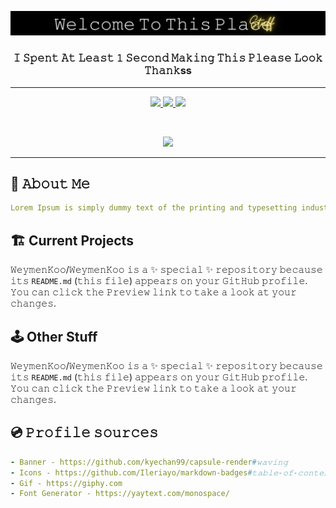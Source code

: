 <p align="center">
  <img src="https://github.com/WeymenKoo/WeymenKoo/blob/main/GitHubBanner1.png"/>
</p>


<h3 align="center">𝙸 𝚂𝚙𝚎𝚗𝚝 𝙰𝚝 𝙻𝚎𝚊𝚜𝚝 𝟷 𝚂𝚎𝚌𝚘𝚗𝚍 𝙼𝚊𝚔𝚒𝚗𝚐 𝚃𝚑𝚒𝚜 𝙿𝚕𝚎𝚊𝚜𝚎 𝙻𝚘𝚘𝚔 𝚃𝚑𝚊𝚗𝚔ss </h3>

<hr> 

<p align="center">
  <a href="https://www.linkedin.com/in/weymenkoo/" target="_blank">
    <img height="30" src="https://img.shields.io/badge/linkedin-%230077B5.svg?style=for-the-badge&logo=linkedin&logoColor=white"/>
  </a>
  <a href="mailto:kchweymen@gmail.com" target="_blank">
    <img height="30" src="https://img.shields.io/badge/Gmail-D14836?style=for-the-badge&logo=gmail&logoColor=white"/>
  </a>
  <a href="https://www.youtube.com/watch?v=lpiB2wMc49g" target="_blank">
    <img height="30" src="https://img.shields.io/badge/Discord-%237289DA.svg?style=for-the-badge&logo=discord&logoColor=white"/>
  </a>
</p>

<br>

<p align="center">
  <img height="400" src="https://media.giphy.com/media/3ov9jVnbc2E7rCO0Ao/giphy.gif"/>
</p>

<hr> 

## 📸 𝙰𝚋𝚘𝚞𝚝 𝙼𝚎 
```yaml
𝙻𝚘𝚛𝚎𝚖 𝙸𝚙𝚜𝚞𝚖 𝚒𝚜 𝚜𝚒𝚖𝚙𝚕𝚢 𝚍𝚞𝚖𝚖𝚢 𝚝𝚎𝚡𝚝 𝚘𝚏 𝚝𝚑𝚎 𝚙𝚛𝚒𝚗𝚝𝚒𝚗𝚐 𝚊𝚗𝚍 𝚝𝚢𝚙𝚎𝚜𝚎𝚝𝚝𝚒𝚗𝚐 𝚒𝚗𝚍𝚞𝚜𝚝𝚛𝚢. 𝙻𝚘𝚛𝚎𝚖 𝙸𝚙𝚜𝚞𝚖 𝚑𝚊𝚜 𝚋𝚎𝚎𝚗 𝚝𝚑𝚎 𝚒𝚗𝚍𝚞𝚜𝚝𝚛𝚢'𝚜 𝚜𝚝𝚊𝚗𝚍𝚊𝚛𝚍 𝚍𝚞𝚖𝚖𝚢 𝚝𝚎𝚡𝚝 𝚎𝚟𝚎𝚛 𝚜𝚒𝚗𝚌𝚎 𝚝𝚑𝚎 𝟷𝟻00𝚜, 𝚠𝚑𝚎𝚗 𝚊𝚗 𝚞𝚗𝚔𝚗𝚘𝚠𝚗 𝚙𝚛𝚒𝚗𝚝𝚎𝚛 𝚝𝚘𝚘𝚔 𝚊 𝚐𝚊𝚕𝚕𝚎𝚢 𝚘𝚏 𝚝𝚢𝚙𝚎 𝚊𝚗𝚍 𝚜𝚌𝚛𝚊𝚖𝚋𝚕𝚎𝚍 𝚒𝚝 𝚝𝚘 𝚖𝚊𝚔𝚎 𝚊 𝚝𝚢𝚙𝚎 𝚜𝚙𝚎𝚌𝚒𝚖𝚎𝚗 𝚋𝚘𝚘𝚔. 𝙸𝚝 𝚑𝚊𝚜 𝚜𝚞𝚛𝚟𝚒𝚟𝚎𝚍 𝚗𝚘𝚝 𝚘𝚗𝚕𝚢 𝚏𝚒𝚟𝚎 𝚌𝚎𝚗𝚝𝚞𝚛𝚒𝚎𝚜, 𝚋𝚞𝚝 𝚊𝚕𝚜𝚘 𝚝𝚑𝚎 𝚕𝚎𝚊𝚙 𝚒𝚗𝚝𝚘 𝚎𝚕𝚎𝚌𝚝𝚛𝚘𝚗𝚒𝚌 𝚝𝚢𝚙𝚎𝚜𝚎𝚝𝚝𝚒𝚗𝚐, 𝚛𝚎𝚖𝚊𝚒𝚗𝚒𝚗𝚐 𝚎𝚜𝚜𝚎𝚗𝚝𝚒𝚊𝚕𝚕𝚢 𝚞𝚗𝚌𝚑𝚊𝚗𝚐𝚎𝚍. 𝙸𝚝 𝚠𝚊𝚜 𝚙𝚘𝚙𝚞𝚕𝚊𝚛𝚒𝚜𝚎𝚍 𝚒𝚗 𝚝𝚑𝚎 𝟷𝟿𝟼0𝚜 𝚠𝚒𝚝𝚑 𝚝𝚑𝚎 𝚛𝚎𝚕𝚎𝚊𝚜𝚎 𝚘𝚏 𝙻𝚎𝚝𝚛𝚊𝚜𝚎𝚝 𝚜𝚑𝚎𝚎𝚝𝚜 𝚌𝚘𝚗𝚝𝚊𝚒𝚗𝚒𝚗𝚐 𝙻𝚘𝚛𝚎𝚖 𝙸𝚙𝚜𝚞𝚖 𝚙𝚊𝚜𝚜𝚊𝚐𝚎𝚜, 𝚊𝚗𝚍 𝚖𝚘𝚛𝚎 𝚛𝚎𝚌𝚎𝚗𝚝𝚕𝚢 𝚠𝚒𝚝𝚑 𝚍𝚎𝚜𝚔𝚝𝚘𝚙 𝚙𝚞𝚋𝚕𝚒𝚜𝚑𝚒𝚗𝚐 𝚜𝚘𝚏𝚝𝚠𝚊𝚛𝚎 𝚕𝚒𝚔𝚎 𝙰𝚕𝚍𝚞𝚜 𝙿𝚊𝚐𝚎𝙼𝚊𝚔𝚎𝚛 𝚒𝚗𝚌𝚕𝚞𝚍𝚒𝚗𝚐 𝚟𝚎𝚛𝚜𝚒𝚘𝚗𝚜 𝚘𝚏 𝙻𝚘𝚛𝚎𝚖 𝙸𝚙𝚜𝚞𝚖.
```

## 🏗️ Current Projects
𝚆𝚎𝚢𝚖𝚎𝚗𝙺𝚘𝚘/𝚆𝚎𝚢𝚖𝚎𝚗𝙺𝚘𝚘 𝚒𝚜 𝚊 ✨ 𝚜𝚙𝚎𝚌𝚒𝚊𝚕 ✨ 𝚛𝚎𝚙𝚘𝚜𝚒𝚝𝚘𝚛𝚢 𝚋𝚎𝚌𝚊𝚞𝚜𝚎 𝚒𝚝𝚜 `𝚁𝙴𝙰𝙳𝙼𝙴.𝚖𝚍` (𝚝𝚑𝚒𝚜 𝚏𝚒𝚕𝚎) 𝚊𝚙𝚙𝚎𝚊𝚛𝚜 𝚘𝚗 𝚢𝚘𝚞𝚛 𝙶𝚒𝚝𝙷𝚞𝚋 𝚙𝚛𝚘𝚏𝚒𝚕𝚎.
𝚈𝚘𝚞 𝚌𝚊𝚗 𝚌𝚕𝚒𝚌𝚔 𝚝𝚑𝚎 𝙿𝚛𝚎𝚟𝚒𝚎𝚠 𝚕𝚒𝚗𝚔 𝚝𝚘 𝚝𝚊𝚔𝚎 𝚊 𝚕𝚘𝚘𝚔 𝚊𝚝 𝚢𝚘𝚞𝚛 𝚌𝚑𝚊𝚗𝚐𝚎𝚜.

## 🕹️ Other Stuff
𝚆𝚎𝚢𝚖𝚎𝚗𝙺𝚘𝚘/𝚆𝚎𝚢𝚖𝚎𝚗𝙺𝚘𝚘 𝚒𝚜 𝚊 ✨ 𝚜𝚙𝚎𝚌𝚒𝚊𝚕 ✨ 𝚛𝚎𝚙𝚘𝚜𝚒𝚝𝚘𝚛𝚢 𝚋𝚎𝚌𝚊𝚞𝚜𝚎 𝚒𝚝𝚜 `𝚁𝙴𝙰𝙳𝙼𝙴.𝚖𝚍` (𝚝𝚑𝚒𝚜 𝚏𝚒𝚕𝚎) 𝚊𝚙𝚙𝚎𝚊𝚛𝚜 𝚘𝚗 𝚢𝚘𝚞𝚛 𝙶𝚒𝚝𝙷𝚞𝚋 𝚙𝚛𝚘𝚏𝚒𝚕𝚎.
𝚈𝚘𝚞 𝚌𝚊𝚗 𝚌𝚕𝚒𝚌𝚔 𝚝𝚑𝚎 𝙿𝚛𝚎𝚟𝚒𝚎𝚠 𝚕𝚒𝚗𝚔 𝚝𝚘 𝚝𝚊𝚔𝚎 𝚊 𝚕𝚘𝚘𝚔 𝚊𝚝 𝚢𝚘𝚞𝚛 𝚌𝚑𝚊𝚗𝚐𝚎𝚜.

## 💿 𝙿𝚛𝚘𝚏𝚒𝚕𝚎 𝚜𝚘𝚞𝚛𝚌𝚎𝚜 
```yaml
- 𝙱𝚊𝚗𝚗𝚎𝚛 - 𝚑𝚝𝚝𝚙𝚜://𝚐𝚒𝚝𝚑𝚞𝚋.𝚌𝚘𝚖/𝚔𝚢𝚎𝚌𝚑𝚊𝚗𝟿𝟿/𝚌𝚊𝚙𝚜𝚞𝚕𝚎-𝚛𝚎𝚗𝚍𝚎𝚛#𝚠𝚊𝚟𝚒𝚗𝚐
- 𝙸𝚌𝚘𝚗𝚜 - 𝚑𝚝𝚝𝚙𝚜://𝚐𝚒𝚝𝚑𝚞𝚋.𝚌𝚘𝚖/𝙸𝚕𝚎𝚛𝚒𝚊𝚢𝚘/𝚖𝚊𝚛𝚔𝚍𝚘𝚠𝚗-𝚋𝚊𝚍𝚐𝚎𝚜#𝚝𝚊𝚋𝚕𝚎-𝚘𝚏-𝚌𝚘𝚗𝚝𝚎𝚗𝚝𝚜
- 𝙶𝚒𝚏 - 𝚑𝚝𝚝𝚙𝚜://𝚐𝚒𝚙𝚑𝚢.𝚌𝚘𝚖
- 𝙵𝚘𝚗𝚝 𝙶𝚎𝚗𝚎𝚛𝚊𝚝𝚘𝚛 - 𝚑𝚝𝚝𝚙𝚜://𝚢𝚊𝚢𝚝𝚎𝚡𝚝.𝚌𝚘𝚖/𝚖𝚘𝚗𝚘𝚜𝚙𝚊𝚌𝚎/
```
